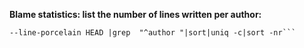 **Blame statistics: list the number of lines written per author:**

```git ls-tree -r -z --name-only HEAD -- */*.c | xargs -0 -n1 git blame \
--line-porcelain HEAD |grep  "^author "|sort|uniq -c|sort -nr```
